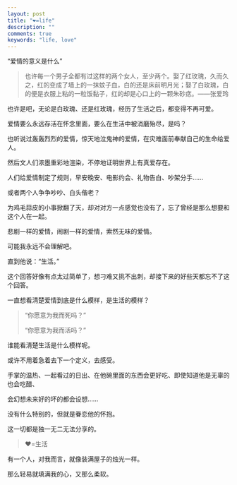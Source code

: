 ```yaml
---
layout: post
title: "❤️=life"
description: ""
comments: true
keywords: "life, love"
---
```










“爱情的意义是什么”



> 也许每一个男子全都有过这样的两个女人，至少两个。娶了红玫瑰，久而久之，红的变成了墙上的一抹蚊子血，白的还是床前明月光；娶了白玫瑰，白的便是衣服上粘的一粒饭黏子，红的却是心口上的一颗朱砂痣。——张爱玲



也许是吧，无论是白玫瑰、还是红玫瑰，经历了生活之后，都变得不再可爱。



爱情要么永远存活在怀念里面，要么在生活中被消磨殆尽，是吗？



也听说过轰轰烈烈的爱情，惊天地泣鬼神的爱情，在灾难面前奉献自己的生命给爱人。



然后文人们浓墨重彩地渲染，不停地证明世界上有真爱存在。



人们给爱情制定了规则，早安晚安、电影约会、礼物告白、吵架分手……



或者两个人争争吵吵、白头偕老？



为鸡毛蒜皮的小事掀翻了天，却对对方一点感觉也没有了，忘了曾经是那么想要和这个人在一起。



悲剧一样的爱情，闹剧一样的爱情，索然无味的爱情。



可能我永远不会理解吧。



直到他说：“生活。”



这个回答好像有点太过简单了，想刁难又挑不出刺，却接下来的好些天都忘不了这个回答。



一直想看清楚爱情到底是什么模样，是生活的模样？



> “你愿意为我而死吗？”
>
> “你愿意为我而活吗？”



谁能看清楚生活是什么模样呢。



或许不用着急着去下一个定义，去感受。



手掌的温热、一起看过的日出、在他碗里面的东西会更好吃、即使知道他是无辜的也会吃醋、

会幻想未来好的坏的都会设想……



没有什么特别的，但就是眷恋他的怀抱。



这一切都是独一无二无法分享的。



> ❤️=生活



有一个人，对我而言，就像装满屋子的烛光一样。



那么轻易就填满我的心，又那么柔软。